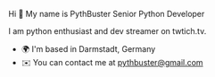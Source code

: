 Hi 👋 My name is PythBuster
Senior Python Developer

I am python enthusiast and dev streamer on twtich.tv.

- 🌍  I'm based in Darmstadt, Germany
- ✉️  You can contact me at pythbuster@gmail.com
